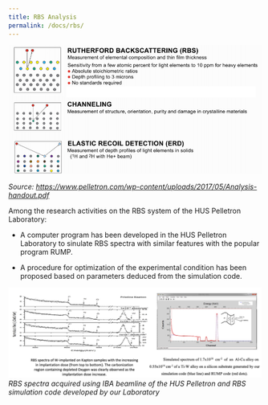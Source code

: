 ```yaml
---
title: RBS Analysis
permalink: /docs/rbs/
---
```


![NEC RBS-ERD Introduction](/Photos/rbserdintro1.png)

*Source: https://www.pelletron.com/wp-content/uploads/2017/05/Analysis-handout.pdf*

Among the research activities on the RBS system of the HUS Pelletron Laboratory: 

* A computer program has been developed in the HUS Pelletron Laboratory to sinulate RBS spectra with similar features with the popular program RUMP.

* A procedure for optimization of the experimental condition has been proposed based on parameters deduced from the simulation code.

![RBS results](/Photos/rbsintro3.png)
*RBS spectra acquired using IBA beamline of the HUS Pelletron and RBS simulation code developed by our Laboratory*
